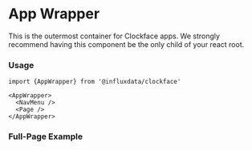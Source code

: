 # App Wrapper

This is the outermost container for Clockface apps. We strongly recommend having this component be the only child of your react root.

### Usage
```tsx
import {AppWrapper} from '@influxdata/clockface'
```
```tsx
<AppWrapper>
  <NavMenu />
  <Page />
</AppWrapper>
```

### Full-Page Example
<!-- STORY -->


<!-- STORY HIDE START -->

<!-- STORY HIDE END -->

<!-- PROPS -->
